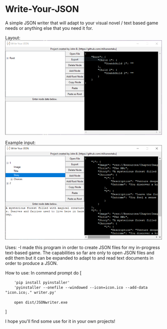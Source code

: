 # Write-Your-JSON
A simple JSON writer that will adapt to your visual novel / text based game needs or anything else that you need it for.

Layout:
![Empty view of program](face.PNG)

Example input:
![Program with content](content.PNG)

Uses:
-I made this program in order to create JSON files for my in-progress text-based game. The capabilities so far are only
to open JSON files and edit them but it can be expanded to adapt to and read text documents in order to produce a JSON. 

How to use: 
In command prompt do 
[
```
    'pip install pyinstaller'
    'pyinstaller --onefile --windowed --icon=icon.ico --add-data "icon.ico;." writer.py'

    open dist/JSONwriter.exe
```
]

I hope you'll find some use for it in your own projects!
